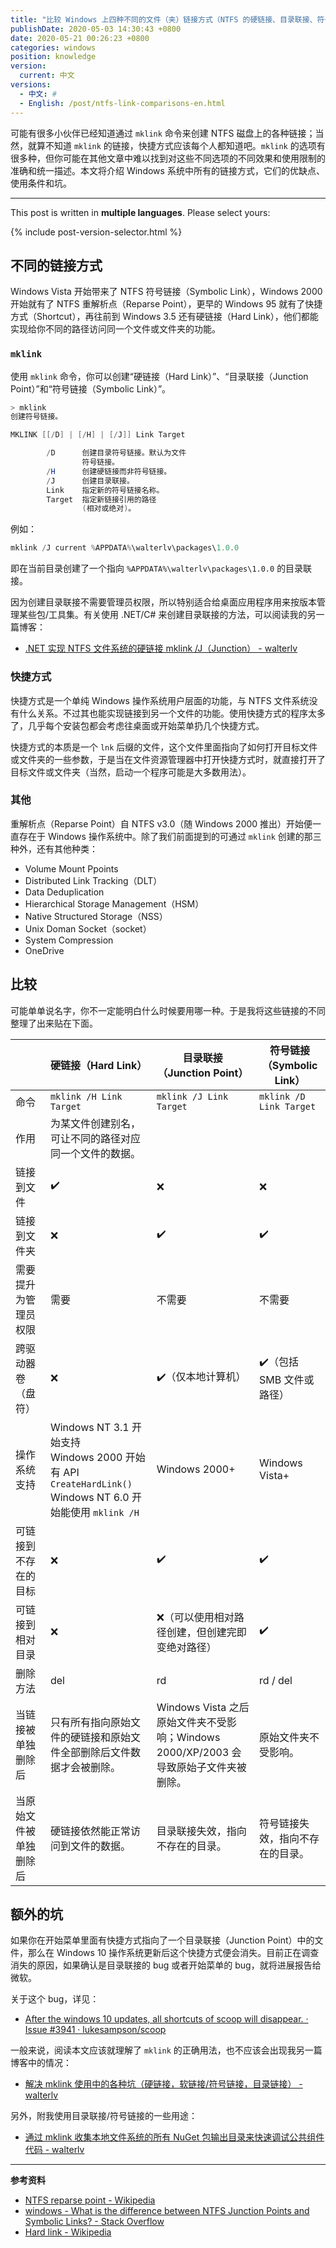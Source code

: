 ```yaml
---
title: "比较 Windows 上四种不同的文件（夹）链接方式（NTFS 的硬链接、目录联接、符号链接，和大家熟知的快捷方式）"
publishDate: 2020-05-03 14:30:43 +0800
date: 2020-05-21 00:26:23 +0800
categories: windows
position: knowledge
version:
  current: 中文
versions:
  - 中文: #
  - English: /post/ntfs-link-comparisons-en.html
---
```


可能有很多小伙伴已经知道通过 `mklink` 命令来创建 NTFS 磁盘上的各种链接；当然，就算不知道 `mklink` 的链接，快捷方式应该每个人都知道吧。`mklink` 的选项有很多种，但你可能在其他文章中难以找到对这些不同选项的不同效果和使用限制的准确和统一描述。本文将介绍 Windows 系统中所有的链接方式，它们的优缺点、使用条件和坑。

---

This post is written in **multiple languages**. Please select yours:

{% include post-version-selector.html %}

<div id="toc"></div>

## 不同的链接方式

Windows Vista 开始带来了 NTFS 符号链接（Symbolic Link），Windows 2000 开始就有了 NTFS 重解析点（Reparse Point），更早的 Windows 95 就有了快捷方式（Shortcut），再往前到 Windows 3.5 还有硬链接（Hard Link），他们都能实现给你不同的路径访问同一个文件或文件夹的功能。

### `mklink`

使用 `mklink` 命令，你可以创建“硬链接（Hard Link）”、“目录联接（Junction Point）”和“符号链接（Symbolic Link）”。

```powershell
> mklink
创建符号链接。

MKLINK [[/D] | [/H] | [/J]] Link Target

        /D      创建目录符号链接。默认为文件
                符号链接。
        /H      创建硬链接而非符号链接。
        /J      创建目录联接。
        Link    指定新的符号链接名称。
        Target  指定新链接引用的路径
                (相对或绝对)。
```

例如：

```powershell
mklink /J current %APPDATA%\walterlv\packages\1.0.0
```

即在当前目录创建了一个指向 `%APPDATA%\walterlv\packages\1.0.0` 的目录联接。

因为创建目录联接不需要管理员权限，所以特别适合给桌面应用程序用来按版本管理某些包/工具集。有关使用 .NET/C# 来创建目录联接的方法，可以阅读我的另一篇博客：

- [.NET 实现 NTFS 文件系统的硬链接 mklink /J（Junction） - walterlv](/post/mklink-junction-in-dotnet.html)

### 快捷方式

快捷方式是一个单纯 Windows 操作系统用户层面的功能，与 NTFS 文件系统没有什么关系。不过其也能实现链接到另一个文件的功能。使用快捷方式的程序太多了，几乎每个安装包都会考虑往桌面或开始菜单扔几个快捷方式。

快捷方式的本质是一个 `lnk` 后缀的文件，这个文件里面指向了如何打开目标文件或文件夹的一些参数，于是当在文件资源管理器中打开快捷方式时，就直接打开了目标文件或文件夹（当然，启动一个程序可能是大多数用法）。

### 其他

重解析点（Reparse Point）自 NTFS v3.0（随 Windows 2000 推出）开始便一直存在于 Windows 操作系统中。除了我们前面提到的可通过 `mklink` 创建的那三种外，还有其他种类：

- Volume Mount Ppoints
- Distributed Link Tracking（DLT）
- Data Deduplication
- Hierarchical Storage Management（HSM）
- Native Structured Storage（NSS）
- Unix Doman Socket（socket）
- System Compression
- OneDrive

## 比较

可能单单说名字，你不一定能明白什么时候要用哪一种。于是我将这些链接的不同整理了出来贴在下面。

|                        | 硬链接（Hard Link）                                          | 目录联接（Junction Point）                                   | 符号链接（Symbolic Link）        |
| ---------------------- | ------------------------------------------------------------ | ------------------------------------------------------------ | -------------------------------- |
| 命令                   | `mklink /H Link Target`                                      | `mklink /J Link Target`                                      | `mklink /D Link Target`          |
| 作用                   | 为某文件创建别名，可让不同的路径对应同一个文件的数据。       |                                                              |                                  |
| 链接到文件             | ✔️                                                            | ❌                                                            | ❌                                |
| 链接到文件夹           | ❌                                                            | ✔️                                                            | ✔️                                |
| 需要提升为管理员权限   | 需要                                                         | 不需要                                                       | 不需要                           |
| 跨驱动器卷（盘符）     | ❌                                                            | ✔️（仅本地计算机）                                            | ✔️（包括 SMB 文件或路径）         |
| 操作系统支持           | Windows NT 3.1 开始支持<br/>Windows 2000 开始有 API `CreateHardLink()`<br/>Windows NT 6.0 开始能使用 `mklink /H` | Windows 2000+                                                | Windows Vista+                   |
| 可链接到不存在的目标   | ❌                                                            | ✔️                                                            | ✔️                                |
| 可链接到相对目录       | ❌                                                            | ❌（可以使用相对路径创建，但创建完即变绝对路径）              | ✔️                                |
| 删除方法               | del                                                          | rd                                                           | rd / del                         |
| 当链接被单独删除后     | 只有所有指向原始文件的硬链接和原始文件全部删除后文件数据才会被删除。 | Windows Vista 之后原始文件夹不受影响；Windows 2000/XP/2003 会导致原始子文件夹被删除。 | 原始文件夹不受影响。             |
| 当原始文件被单独删除后 | 硬链接依然能正常访问到文件的数据。                           | 目录联接失效，指向不存在的目录。                             | 符号链接失效，指向不存在的目录。 |

## 额外的坑

如果你在开始菜单里面有快捷方式指向了一个目录联接（Junction Point）中的文件，那么在 Windows 10 操作系统更新后这个快捷方式便会消失。目前正在调查消失的原因，如果确认是目录联接的 bug 或者开始菜单的 bug，就将进展报告给微软。

关于这个 bug，详见：

- [After the windows 10 updates, all shortcuts of scoop will disappear. · Issue #3941 · lukesampson/scoop](https://github.com/lukesampson/scoop/issues/3941)

一般来说，阅读本文应该就理解了 `mklink` 的正确用法，也不应该会出现我另一篇博客中的情况：

- [解决 mklink 使用中的各种坑（硬链接，软链接/符号链接，目录链接） - walterlv](/post/problems-of-mklink.html)

另外，附我使用目录联接/符号链接的一些用途：

- [通过 mklink 收集本地文件系统的所有 NuGet 包输出目录来快速调试公共组件代码 - walterlv](/post/collect-nuget-output-folder-for-fast-package-debugging.html)

---

**参考资料**

- [NTFS reparse point - Wikipedia](https://en.wikipedia.org/wiki/NTFS_reparse_point)
- [windows - What is the difference between NTFS Junction Points and Symbolic Links? - Stack Overflow](https://stackoverflow.com/questions/9042542/what-is-the-difference-between-ntfs-junction-points-and-symbolic-links)
- [Hard link - Wikipedia](https://en.wikipedia.org/wiki/Hard_link)
